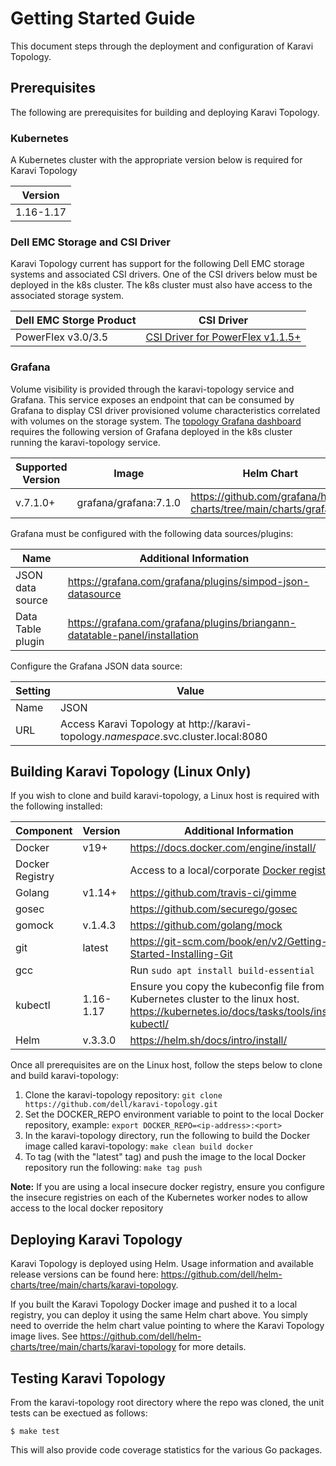 <!--
Copyright (c) 2020 Dell Inc., or its subsidiaries. All Rights Reserved.

Licensed under the Apache License, Version 2.0 (the "License");
you may not use this file except in compliance with the License.
You may obtain a copy of the License at

    http://www.apache.org/licenses/LICENSE-2.0
-->
# Getting Started Guide

This document steps through the deployment and configuration of Karavi Topology.

## Prerequisites

The following are prerequisites for building and deploying Karavi Topology.

### Kubernetes

A Kubernetes cluster with the appropriate version below is required for Karavi Topology

| Version   | 
| --------- |
| 1.16-1.17 |

### Dell EMC Storage and CSI Driver

Karavi Topology current has support for the following Dell EMC storage systems and associated CSI drivers.  One of the CSI drivers below must be deployed in the k8s cluster.  The k8s cluster must also have access to the associated storage system.

| Dell EMC Storge Product | CSI Driver |
| ----------------------- | ---------- |
| PowerFlex v3.0/3.5 | [CSI Driver for PowerFlex v1.1.5+](https://github.com/dell/csi-vxflexos) |

### Grafana

Volume visibility is provided through the karavi-topology service and Grafana.  This service exposes an endpoint that can be consumed by Grafana to display CSI driver provisioned volume characteristics correlated with volumes on the storage system.  The [topology Grafana dashboard](../grafana/dashboards/dashboards) requires the following version of Grafana deployed in the k8s cluster running the karavi-topology service. 


| Supported Version | Image                   | Helm Chart                                                |
| ---------------- | ----------------------- | --------------------------------------------------------- |
| v.7.1.0+         | grafana/grafana:7.1.0   | https://github.com/grafana/helm-charts/tree/main/charts/grafana |

Grafana must be configured with the following data sources/plugins:

| Name                   | Additional Information                                                     |
| ---------------------- | -------------------------------------------------------------------------- | 
| JSON data source       | https://grafana.com/grafana/plugins/simpod-json-datasource                 |
| Data Table plugin      | https://grafana.com/grafana/plugins/briangann-datatable-panel/installation |

Configure the Grafana JSON data source:
 
| Setting | Value                             |
| ------- | --------------------------------- |
| Name    | JSON |
| URL     | Access Karavi Topology at http://karavi-topology.*namespace*.svc.cluster.local:8080|

## Building Karavi Topology (Linux Only)

If you wish to clone and build karavi-topology, a Linux host is required with the following installed:

| Component       | Version   | Additional Information                                                                                                                     |
| --------------- | --------- | ------------------------------------------------------------------------------------------------------------------------------------------ |
| Docker          | v19+      | https://docs.docker.com/engine/install/                                                                                                    |
| Docker Registry |           | Access to a local/corporate [Docker registry](https://docs.docker.com/registry/)                                                           |
| Golang          | v1.14+    | https://github.com/travis-ci/gimme                                                                                                         |
| gosec           |           | https://github.com/securego/gosec                                                                                                          |
| gomock          | v.1.4.3   | https://github.com/golang/mock                                                                                                             |
| git             | latest    | https://git-scm.com/book/en/v2/Getting-Started-Installing-Git                                                                              |
| gcc             |           | Run ```sudo apt install build-essential```                                                                                                 |
| kubectl         | 1.16-1.17 | Ensure you copy the kubeconfig file from the Kubernetes cluster to the linux host. https://kubernetes.io/docs/tasks/tools/install-kubectl/ |
| Helm            | v.3.3.0   | https://helm.sh/docs/intro/install/                                                                                                        | 

Once all prerequisites are on the Linux host, follow the steps below to clone and build karavi-topology:

1. Clone the karavi-topology repository: `git clone https://github.com/dell/karavi-topology.git`
1. Set the DOCKER_REPO environment variable to point to the local Docker repository, example: `export DOCKER_REPO=<ip-address>:<port>`
1. In the karavi-topology directory, run the following to build the Docker image called karavi-topology: `make clean build docker`
1. To tag (with the "latest" tag) and push the image to the local Docker repository run the following: `make tag push`

__Note:__ If you are using a local insecure docker registry, ensure you configure the insecure registries on each of the Kubernetes worker nodes to allow access to the local docker repository

## Deploying Karavi Topology
Karavi Topology is deployed using Helm.  Usage information and available release versions can be found here: https://github.com/dell/helm-charts/tree/main/charts/karavi-topology.

If you built the Karavi Topology Docker image and pushed it to a local registry, you can deploy it using the same Helm chart above.  You simply need to override the helm chart value pointing to where the Karavi Topology image lives.  See https://github.com/dell/helm-charts/tree/main/charts/karavi-topology for more details.

## Testing Karavi Topology

From the karavi-topology root directory where the repo was cloned, the unit tests can be exectued as follows:
```console
$ make test
```
This will also provide code coverage statistics for the various Go packages.
